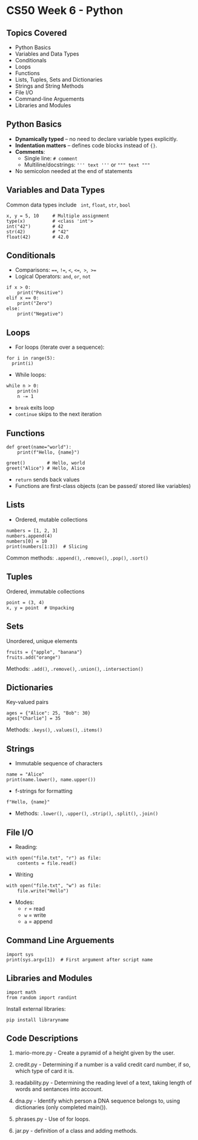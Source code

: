 # CS50 Week 6 - Python 

## Topics Covered 
- Python Basics
- Variables and Data Types
- Conditionals
- Loops
- Functions
- Lists, Tuples, Sets and Dictionaries
- Strings and String Methods
- File I/O
- Command-line Arguements
- Libraries and Modules

## Python Basics
- **Dynamically typed** – no need to declare variable types explicitly.
- **Indentation matters** – defines code blocks instead of `{}`.
- **Comments**:  
  - Single line: `# comment`  
  - Multiline/docstrings: `''' text '''` or `""" text """`
- No semicolon needed at the end of statements

## Variables and Data Types 
Common data types include ``` int```, ```float```, ```str```, ```bool ```
```
x, y = 5, 10     # Multiple assignment
type(x)          # <class 'int'>
int("42")        # 42
str(42)          # "42"
float(42)        # 42.0
```

## Conditionals 
- Comparisons: ```==```, ```!=```, ```<```, ```<=```,``` >```,``` >=```
- Logical Operators: ```and```, ```or```, ```not```
```
if x > 0:
    print("Positive")
elif x == 0:
    print("Zero")
else:
    print("Negative")
```

## Loops 
- For loops (iterate over a sequence):
```
for i in range(5):
  print(i)
```
- While loops:
```
while n > 0:
    print(n)
    n -= 1
```
- ```break``` exits loop
- ```continue``` skips to the next iteration

## Functions 
```
def greet(name="world"):
    print(f"Hello, {name}")

greet()        # Hello, world
greet("Alice") # Hello, Alice
```
- ```return``` sends back values
- Functions are first-class objects (can be passed/ stored like variables)

## Lists 
- Ordered, mutable collections
```
numbers = [1, 2, 3]
numbers.append(4)
numbers[0] = 10
print(numbers[1:3])  # Slicing
```
Common methods: ```.append()```, ```.remove()```, ```.pop()```, ```.sort()```

## Tuples
Ordered, immutable collections 
```
point = (3, 4)
x, y = point  # Unpacking
```

## Sets 
Unordered, unique elements 
```
fruits = {"apple", "banana"}
fruits.add("orange")
```
Methods: ```.add()```, ```.remove()```, ```.union()```, ```.intersection()```

## Dictionaries 
Key-valued pairs 
```
ages = {"Alice": 25, "Bob": 30}
ages["Charlie"] = 35
```
Methods: ```.keys()```, ```.values()```, ```.items()```

## Strings 
- Immutable sequence of characters
```
name = "Alice"
print(name.lower(), name.upper())
```
- f-strings for formatting
```
f"Hello, {name}"
```
- Methods: ```.lower()```, ```.upper()```, ```.strip()```, ```.split()```, ```.join()```

## File I/O
- Reading:
```
with open("file.txt", "r") as file:
    contents = file.read()
```
- Writing
```
with open("file.txt", "w") as file:
    file.write("Hello")
```
- Modes:
    - ```r``` = read
    - ```w``` = write 
    - ```a``` = append

 ## Command Line Arguements 
 ```
import sys
print(sys.argv[1])  # First argument after script name
```

## Libraries and Modules 
```
import math
from random import randint
```
Install external libraries: 
```
pip install libraryname
```

## Code Descriptions 

1. mario-more.py - Create a pyramid of a height given by the user. 

2. credit.py - Determining if a number is a valid credit card number, if so, which type of card it is. 

3. readability.py - Determining the reading level of a text, taking length of words and sentances into account.

4. dna.py - Identify which person a DNA sequence belongs to, using dictionaries (only completed main()).

5. phrases.py - Use of for loops. 

6. jar.py - definition of a class and adding methods. 
